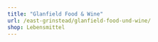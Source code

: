 ```yaml
---
title: "Glanfield Food & Wine"
url: /east-grinstead/glanfield-food-und-wine/
shop: Lebensmittel
---
```

